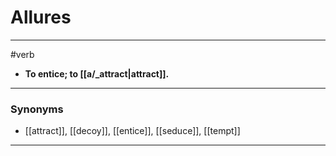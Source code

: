# Allures
---
#verb
- **To entice; to [[a/_attract|attract]].**
---
### Synonyms
- [[attract]], [[decoy]], [[entice]], [[seduce]], [[tempt]]
---
